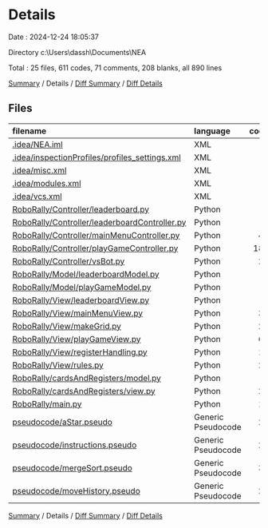 # Details

Date : 2024-12-24 18:05:37

Directory c:\\Users\\dassh\\Documents\\NEA

Total : 25 files,  611 codes, 71 comments, 208 blanks, all 890 lines

[Summary](results.md) / Details / [Diff Summary](diff.md) / [Diff Details](diff-details.md)

## Files
| filename | language | code | comment | blank | total |
| :--- | :--- | ---: | ---: | ---: | ---: |
| [.idea/NEA.iml](/.idea/NEA.iml) | XML | 8 | 0 | 0 | 8 |
| [.idea/inspectionProfiles/profiles_settings.xml](/.idea/inspectionProfiles/profiles_settings.xml) | XML | 6 | 0 | 0 | 6 |
| [.idea/misc.xml](/.idea/misc.xml) | XML | 4 | 0 | 0 | 4 |
| [.idea/modules.xml](/.idea/modules.xml) | XML | 8 | 0 | 0 | 8 |
| [.idea/vcs.xml](/.idea/vcs.xml) | XML | 6 | 0 | 0 | 6 |
| [RoboRally/Controller/leaderboard.py](/RoboRally/Controller/leaderboard.py) | Python | 5 | 1 | 1 | 7 |
| [RoboRally/Controller/leaderboardController.py](/RoboRally/Controller/leaderboardController.py) | Python | 0 | 0 | 1 | 1 |
| [RoboRally/Controller/mainMenuController.py](/RoboRally/Controller/mainMenuController.py) | Python | 42 | 2 | 10 | 54 |
| [RoboRally/Controller/playGameController.py](/RoboRally/Controller/playGameController.py) | Python | 180 | 29 | 54 | 263 |
| [RoboRally/Controller/vsBot.py](/RoboRally/Controller/vsBot.py) | Python | 23 | 1 | 7 | 31 |
| [RoboRally/Model/leaderboardModel.py](/RoboRally/Model/leaderboardModel.py) | Python | 0 | 0 | 1 | 1 |
| [RoboRally/Model/playGameModel.py](/RoboRally/Model/playGameModel.py) | Python | 3 | 1 | 3 | 7 |
| [RoboRally/View/leaderboardView.py](/RoboRally/View/leaderboardView.py) | Python | 9 | 1 | 3 | 13 |
| [RoboRally/View/mainMenuView.py](/RoboRally/View/mainMenuView.py) | Python | 36 | 2 | 19 | 57 |
| [RoboRally/View/makeGrid.py](/RoboRally/View/makeGrid.py) | Python | 25 | 7 | 7 | 39 |
| [RoboRally/View/playGameView.py](/RoboRally/View/playGameView.py) | Python | 60 | 18 | 33 | 111 |
| [RoboRally/View/registerHandling.py](/RoboRally/View/registerHandling.py) | Python | 11 | 0 | 1 | 12 |
| [RoboRally/View/rules.py](/RoboRally/View/rules.py) | Python | 26 | 1 | 13 | 40 |
| [RoboRally/cardsAndRegisters/model.py](/RoboRally/cardsAndRegisters/model.py) | Python | 7 | 0 | 4 | 11 |
| [RoboRally/cardsAndRegisters/view.py](/RoboRally/cardsAndRegisters/view.py) | Python | 29 | 0 | 6 | 35 |
| [RoboRally/main.py](/RoboRally/main.py) | Python | 18 | 8 | 8 | 34 |
| [pseudocode/aStar.pseudo](/pseudocode/aStar.pseudo) | Generic Pseudocode | 21 | 0 | 11 | 32 |
| [pseudocode/instructions.pseudo](/pseudocode/instructions.pseudo) | Generic Pseudocode | 24 | 0 | 6 | 30 |
| [pseudocode/mergeSort.pseudo](/pseudocode/mergeSort.pseudo) | Generic Pseudocode | 37 | 0 | 13 | 50 |
| [pseudocode/moveHistory.pseudo](/pseudocode/moveHistory.pseudo) | Generic Pseudocode | 23 | 0 | 7 | 30 |

[Summary](results.md) / Details / [Diff Summary](diff.md) / [Diff Details](diff-details.md)